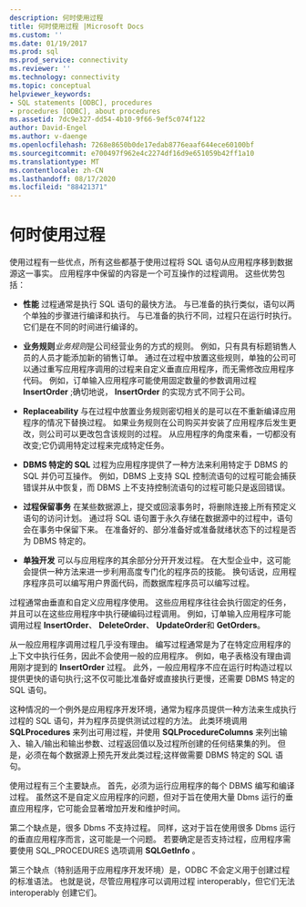 ```yaml
---
description: 何时使用过程
title: 何时使用过程 |Microsoft Docs
ms.custom: ''
ms.date: 01/19/2017
ms.prod: sql
ms.prod_service: connectivity
ms.reviewer: ''
ms.technology: connectivity
ms.topic: conceptual
helpviewer_keywords:
- SQL statements [ODBC], procedures
- procedures [ODBC], about procedures
ms.assetid: 7dc9e327-dd54-4b10-9f66-9ef5c074f122
author: David-Engel
ms.author: v-daenge
ms.openlocfilehash: 7268e8650b0de17edab8776eaaf644ece60100bf
ms.sourcegitcommit: e700497f962e4c2274df16d9e651059b42ff1a10
ms.translationtype: MT
ms.contentlocale: zh-CN
ms.lasthandoff: 08/17/2020
ms.locfileid: "88421371"
---
```

# <a name="when-to-use-procedures"></a>何时使用过程
使用过程有一些优点，所有这些都基于使用过程将 SQL 语句从应用程序移到数据源这一事实。 应用程序中保留的内容是一个可互操作的过程调用。 这些优势包括：  
  
-   **性能** 过程通常是执行 SQL 语句的最快方法。 与已准备的执行类似，语句以两个单独的步骤进行编译和执行。 与已准备的执行不同，过程只在运行时执行。 它们是在不同的时间进行编译的。  
  
-   **业务规则***业务规则*是公司经营业务的方式的规则。 例如，只有具有标题销售人员的人员才能添加新的销售订单。 通过在过程中放置这些规则，单独的公司可以通过重写应用程序调用的过程来自定义垂直应用程序，而无需修改应用程序代码。 例如，订单输入应用程序可能使用固定数量的参数调用过程 **InsertOrder** ;确切地说， **InsertOrder** 的实现方式不同于公司。  
  
-   **Replaceability** 与在过程中放置业务规则密切相关的是可以在不重新编译应用程序的情况下替换过程。 如果业务规则在公司购买并安装了应用程序后发生更改，则公司可以更改包含该规则的过程。 从应用程序的角度来看，一切都没有改变;它仍调用特定过程来完成特定任务。  
  
-   **DBMS 特定的 SQL** 过程为应用程序提供了一种方法来利用特定于 DBMS 的 SQL 并仍可互操作。 例如，DBMS 上支持 SQL 控制流语句的过程可能会捕获错误并从中恢复，而 DBMS 上不支持控制流语句的过程可能只是返回错误。  
  
-   **过程保留事务** 在某些数据源上，提交或回滚事务时，将删除连接上所有预定义语句的访问计划。 通过将 SQL 语句置于永久存储在数据源中的过程中，语句会在事务中保留下来。 在准备好的、部分准备好或准备就绪状态下的过程是否为 DBMS 特定的。  
  
-   **单独开发** 可以与应用程序的其余部分分开开发过程。 在大型企业中，这可能会提供一种方法来进一步利用高度专门化的程序员的技能。 换句话说，应用程序程序员可以编写用户界面代码，而数据库程序员可以编写过程。  
  
 过程通常由垂直和自定义应用程序使用。 这些应用程序往往会执行固定的任务，并且可以在这些应用程序中执行硬编码过程调用。 例如，订单输入应用程序可能调用过程 **InsertOrder**、 **DeleteOrder**、 **UpdateOrder**和 **GetOrders**。  
  
 从一般应用程序调用过程几乎没有理由。 编写过程通常是为了在特定应用程序的上下文中执行任务，因此不会使用一般的应用程序。 例如，电子表格没有理由调用刚才提到的 **InsertOrder** 过程。 此外，一般应用程序不应在运行时构造过程以提供更快的语句执行;这不仅可能比准备好或直接执行更慢，还需要 DBMS 特定的 SQL 语句。  
  
 这种情况的一个例外是应用程序开发环境，通常为程序员提供一种方法来生成执行过程的 SQL 语句，并为程序员提供测试过程的方法。 此类环境调用 **SQLProcedures** 来列出可用过程，并使用 **SQLProcedureColumns** 来列出输入、输入/输出和输出参数、过程返回值以及过程所创建的任何结果集的列。 但是，必须在每个数据源上预先开发此类过程;这样做需要 DBMS 特定的 SQL 语句。  
  
 使用过程有三个主要缺点。 首先，必须为运行应用程序的每个 DBMS 编写和编译过程。 虽然这不是自定义应用程序的问题，但对于旨在使用大量 Dbms 运行的垂直应用程序，它可能会显著增加开发和维护时间。  
  
 第二个缺点是，很多 Dbms 不支持过程。 同样，这对于旨在使用很多 Dbms 运行的垂直应用程序而言，这可能是一个问题。 若要确定是否支持过程，应用程序需要使用 SQL_PROCEDURES 选项调用 **SQLGetInfo** 。  
  
 第三个缺点（特别适用于应用程序开发环境）是，ODBC 不会定义用于创建过程的标准语法。 也就是说，尽管应用程序可以调用过程 interoperably，但它们无法 interoperably 创建它们。
